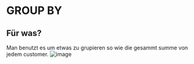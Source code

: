 # GROUP BY
## Für was?
Man benutzt es um etwas zu grupieren so wie die gesammt summe von jedem customer.
![image](https://github.com/user-attachments/assets/c23b19bd-70f1-42bf-8f09-9064a1a3f662)
